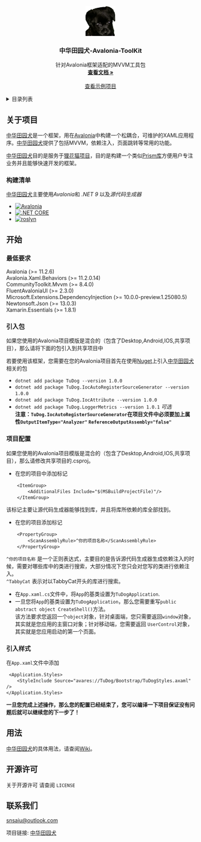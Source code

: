 
<!-- PROJECT LOGO -->
<br />
<div align="center">
  <a href="https://github.com/Snsaiu/TuDog">
    <img src="ReadMeAssets/TuDog.png" alt="Logo" width="80" height="80">
  </a>

<h3 align="center">中华田园犬-Avalonia-ToolKit</h3>

  <p align="center">
    针对Avalonia框架适配的MVVM工具包
    <br />
    <a href="https://github.com/Snsaiu/TuDog/wiki"><strong>查看文档 »</strong></a>
    <br />
    <br />
    <a href="https://github.com/Snsaiu/TabbyCat_OpenSource">查看示例项目</a>
  </p>
</div>



<!-- TABLE OF CONTENTS -->
<details>
  <summary>目录列表</summary>
  <ol>
    <li>
      <a href="#关于项目">关于项目</a>
      <ul>
        <li><a href="#构建清单">构建清单</a></li>
      </ul>
    </li>
    <li>
      <a href="#开始">开始</a>
      <ul>
        <li><a href="#最低要求">最低要求</a></li>
        <li><a href="#引入包">引入包</a></li>
        <li><a href="#项目配置">项目配置</a></li>
      </ul>
    </li>
    <li><a href="#用法">用法</a></li>
    <li><a href="#开源许可">开源许可</a></li>
    <li><a href="#联系我们">联系我们</a></li>
  </ol>
</details>



<!-- ABOUT THE PROJECT -->
## 关于项目
[中华田园犬](https://github.com/Snsaiu/TuDog "中华田园犬")是一个框架，用在[Avalonia](https://github.com/AvaloniaUI/Avalonia)中构建一个松耦合，可维护的XAML应用程序。[中华田园犬](https://github.com/Snsaiu/TuDog "中华田园犬")提供了包括MVVM，依赖注入，页面跳转等常用的功能。

[中华田园犬](https://github.com/Snsaiu/TuDog "中华田园犬")目的是服务于[狸花猫项目](https://github.com/Snsaiu/TabbyCat_OpenSource "狸花猫")，目的是构建一个类似[Prism库](https://github.com/PrismLibrary/Prism)方便用户专注业务并且能够快速开发的框架。



### 构建清单

[中华田园犬](https://github.com/Snsaiu/TuDog "中华田园犬")主要使用*Avalonia*和 *.NET 9* 以及*源代码生成器*

- <a href="https://github.com/AvaloniaUI/Avalonia">
    <img src="https://upload.wikimedia.org/wikipedia/commons/b/bc/Avalonia_logo.svg" alt="Avalonia" height="40">
  </a>

- <a href="https://github.com/dotnet/core">
    <img src="https://upload.wikimedia.org/wikipedia/commons/e/ee/.NET_Core_Logo.svg" alt=".NET CORE" height="40">
  </a>
  
- <a href="https://github.com/dotnet/roslyn">
    <img src="https://user-images.githubusercontent.com/46729679/109719841-17b7dd00-7b5e-11eb-8f5e-87eb2d4d1be9.png" alt="roslyn" height="40">
  </a>

<!-- GETTING STARTED -->
## 开始

### 最低要求

Avalonia (>= 11.2.6)  
Avalonia.Xaml.Behaviors (>= 11.2.0.14)  
CommunityToolkit.Mvvm (>= 8.4.0)  
FluentAvaloniaUI (>= 2.3.0)  
Microsoft.Extensions.DependencyInjection (>= 10.0.0-preview.1.25080.5)  
Newtonsoft.Json (>= 13.0.3)  
Xamarin.Essentials (>= 1.8.1)  

### 引入包

如果您使用的Avalonia项目模版是混合的（包含了Desktop,Android,IOS,共享项目），那么请将下面的包引入到共享项目中

若要使用该框架，您需要在您的Avalonia项目首先在使用[Nuget](https://www.nuget.org/)上引入[中华田园犬](https://github.com/Snsaiu/TuDog "中华田园犬")相关的包

* ```dotnet add package TuDog --version 1.0.0```
* ```dotnet add package TuDog.IocAutoRegisterSourceGenerator --version 1.0.0```
* ```dotnet add package TuDog.IocAttribute --version 1.0.0```
* ```dotnet add package TuDog.LoggerMetrics --version 1.0.1``` _可选_  
**注意：`TuDog.IocAutoRegisterSourceGenerator`在项目文件中必须要加上属性`OutputItemType="Analyzer"` `ReferenceOutputAssembly="false"`**

### 项目配置

如果您使用的Avalonia项目模版是混合的（包含了Desktop,Android,IOS,共享项目），那么请修改共享项目的.csproj。  

* 在您的项目中添加标记
```
    <ItemGroup>
        <AdditionalFiles Include="$(MSBuildProjectFile)"/>
    </ItemGroup>
```
该标记主要让源代码生成器能够找到库，并且将库所依赖的库全部找到。

* 在您的项目添加标记
```
    <PropertyGroup>
        <ScanAssemblyRule>^你的项目名称</ScanAssemblyRule>
    </PropertyGroup>

```
`^你的项目名称` 是一个正则表达式，主要目的是告诉源代码生成器生成依赖注入的时候，需要对哪些库中的类进行搜索，大部分情况下您只会对您写的类进行依赖注入。  
`^TabbyCat` 表示对以TabbyCat开头的库进行搜索。

* 在`App.xaml.cs`文件中，将`App`的基类设置为`TuDogApplication`.
* 一旦您将`App`的基类设置为`TuDogApplication`，那么您需要重写`public abstract object CreateShell()`方法。  
该方法要求您返回一个`object`对象，针对桌面端，您只需要返回`window`对象，其实就是您应用的主窗口对象；针对移动端，您需要返回
`UserControl`对象，其实就是您应用启动的第一个页面。

### 引入样式
在`App.xaml`文件中添加
```
 <Application.Styles>
    <StyleInclude Source="avares://TuDog/Bootstrap/TuDogStyles.axaml" />
</Application.Styles>
```

**一旦您完成上述操作，那么您的配置已经结束了，您可以编译一下项目保证没有问题后就可以继续您的下一步了！**

<!-- USAGE EXAMPLES -->
## 用法
[中华田园犬](https://github.com/Snsaiu/TuDog "中华田园犬")的具体用法，请查阅[Wiki](https://github.com/Snsaiu/TuDog/wiki)。

<!-- LICENSE -->
## 开源许可

关于开源许可 请查阅 `LICENSE`

<!-- CONTACT -->
## 联系我们

snsaiu@outlook.com

项目链接: [中华田园犬](https://github.com/Snsaiu/TuDog "中华田园犬")

